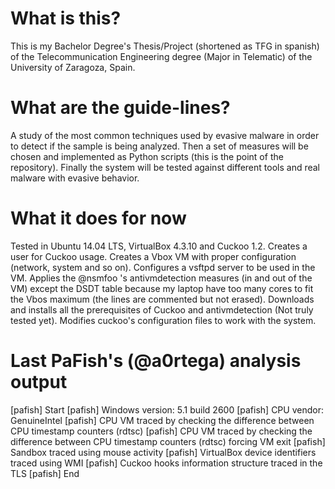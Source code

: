 # What is this?
This is my Bachelor Degree's Thesis/Project (shortened as TFG in spanish) of the Telecommunication Engineering degree (Major in Telematic) of the University of Zaragoza, Spain.

# What are the guide-lines?
A study of the most common techniques used by evasive malware in order to detect if the sample is being analyzed. Then a set of measures will be chosen and implemented as Python scripts (this is the point of the repository). Finally the system will be tested against different tools and real malware with evasive behavior.

# What it does for now
Tested in Ubuntu 14.04 LTS, VirtualBox 4.3.10 and Cuckoo 1.2.
Creates a user for Cuckoo usage.
Creates a Vbox VM with proper configuration (network, system and so on).
Configures a vsftpd server to be used in the VM.
Applies the @nsmfoo 's antivmdetection measures (in and out of the VM) except the DSDT table because my laptop have too many cores to fit the Vbos maximum (the lines are commented but not erased).
Downloads and installs all the prerequisites of Cuckoo and antivmdetection (Not truly tested yet).
Modifies cuckoo's configuration files to work with the system.

# Last PaFish's (@a0rtega) analysis output
[pafish] Start
[pafish] Windows version: 5.1 build 2600
[pafish] CPU vendor: GenuineIntel
[pafish] CPU VM traced by checking the difference between CPU timestamp counters (rdtsc)
[pafish] CPU VM traced by checking the difference between CPU timestamp counters (rdtsc) forcing VM exit
[pafish] Sandbox traced using mouse activity
[pafish] VirtualBox device identifiers traced using WMI
[pafish] Cuckoo hooks information structure traced in the TLS
[pafish] End
